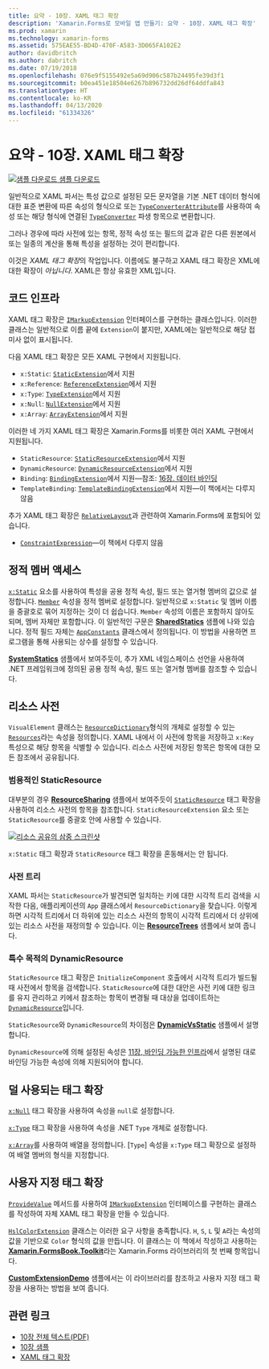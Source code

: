```yaml
---
title: 요약 - 10장. XAML 태그 확장
description: 'Xamarin.Forms로 모바일 앱 만들기: 요약 - 10장. XAML 태그 확장'
ms.prod: xamarin
ms.technology: xamarin-forms
ms.assetid: 575EAE55-BD4D-470F-A583-3D065FA102E2
author: davidbritch
ms.author: dabritch
ms.date: 07/19/2018
ms.openlocfilehash: 076e9f5155492e5a69d906c587b24495fe39d3f1
ms.sourcegitcommit: b0ea451e18504e6267b896732dd26df64ddfa843
ms.translationtype: HT
ms.contentlocale: ko-KR
ms.lasthandoff: 04/13/2020
ms.locfileid: "61334326"
---
```

# <a name="summary-of-chapter-10-xaml-markup-extensions"></a>요약 - 10장. XAML 태그 확장

[![샘플 다운로드](~/media/shared/download.png) 샘플 다운로드](https://github.com/xamarin/xamarin-forms-book-samples/tree/master/Chapter10)

일반적으로 XAML 파서는 특성 값으로 설정된 모든 문자열을 기본 .NET 데이터 형식에 대한 표준 변환에 따른 속성의 형식으로 또는 [`TypeConverterAttribute`](xref:Xamarin.Forms.TypeConverterAttribute)를 사용하여 속성 또는 해당 형식에 연결된 [`TypeConverter`](xref:Xamarin.Forms.TypeConverter) 파생 항목으로 변환합니다.

그러나 경우에 따라 사전에 있는 항목, 정적 속성 또는 필드의 값과 같은 다른 원본에서 또는 일종의 계산을 통해 특성을 설정하는 것이 편리합니다.

이것은 *XAML 태그 확장*의 작업입니다. 이름에도 불구하고 XAML 태그 확장은 XML에 대한 확장이 *아닙니다*. XAML은 항상 유효한 XML입니다.

## <a name="the-code-infrastructure"></a>코드 인프라

XAML 태그 확장은 [`IMarkupExtension`](xref:Xamarin.Forms.Xaml.IMarkupExtension) 인터페이스를 구현하는 클래스입니다. 이러한 클래스는 일반적으로 이름 끝에 `Extension`이 붙지만, XAML에는 일반적으로 해당 접미사 없이 표시됩니다.

다음 XAML 태그 확장은 모든 XAML 구현에서 지원됩니다.

- `x:Static`: [`StaticExtension`](xref:Xamarin.Forms.Xaml.StaticExtension)에서 지원
- `x:Reference`: [`ReferenceExtension`](xref:Xamarin.Forms.Xaml.ReferenceExtension)에서 지원
- `x:Type`: [`TypeExtension`](xref:Xamarin.Forms.Xaml.TypeExtension)에서 지원
- `x:Null`: [`NullExtension`](xref:Xamarin.Forms.Xaml.NullExtension)에서 지원
- `x:Array`: [`ArrayExtension`](xref:Xamarin.Forms.Xaml.ArrayExtension)에서 지원

이러한 네 가지 XAML 태그 확장은 Xamarin.Forms를 비롯한 여러 XAML 구현에서 지원됩니다.

- `StaticResource`: [`StaticResourceExtension`](xref:Xamarin.Forms.Xaml.StaticResourceExtension)에서 지원
- `DynamicResource`: [`DynamicResourceExtension`](xref:Xamarin.Forms.Xaml.DynamicResourceExtension)에서 지원
- `Binding`: [`BindingExtension`](xref:Xamarin.Forms.Xaml.BindingExtension)에서 지원&mdash;참조: [16장. 데이터 바인딩](chapter16.md)
- `TemplateBinding`: [`TemplateBindingExtension`](xref:Xamarin.Forms.Xaml.TemplateBindingExtension)에서 지원&mdash;이 책에서는 다루지 않음

추가 XAML 태그 확장은 [`RelativeLayout`](xref:Xamarin.Forms.RelativeLayout)과 관련하여 Xamarin.Forms에 포함되어 있습니다.

- [`ConstraintExpression`](xref:Xamarin.Forms.ConstraintExpression)&mdash;이 책에서 다루지 않음

## <a name="accessing-static-members"></a>정적 멤버 액세스

[`x:Static`](xref:Xamarin.Forms.Xaml.StaticExtension) 요소를 사용하여 특성을 공용 정적 속성, 필드 또는 열거형 멤버의 값으로 설정합니다. [`Member`](xref:Xamarin.Forms.Xaml.StaticExtension.Member) 속성을 정적 멤버로 설정합니다. 일반적으로 `x:Static` 및 멤버 이름을 중괄호로 묶어 지정하는 것이 더 쉽습니다. `Member` 속성의 이름은 포함하지 않아도 되며, 멤버 자체만 포함합니다. 이 일반적인 구문은 [**SharedStatics**](https://github.com/xamarin/xamarin-forms-book-samples/tree/master/Chapter10/SharedStatics) 샘플에 나와 있습니다. 정적 필드 자체는 [`AppConstants`](https://github.com/xamarin/xamarin-forms-book-samples/blob/master/Chapter10/SharedStatics/SharedStatics/SharedStatics/AppConstants.cs) 클래스에서 정의됩니다. 이 방법을 사용하면 프로그램을 통해 사용되는 상수를 설정할 수 있습니다.

[**SystemStatics**](https://github.com/xamarin/xamarin-forms-book-samples/tree/master/Chapter10/SystemStatics) 샘플에서 보여주듯이, 추가 XML 네임스페이스 선언을 사용하여 .NET 프레임워크에 정의된 공용 정적 속성, 필드 또는 열거형 멤버를 참조할 수 있습니다.

## <a name="resource-dictionaries"></a>리소스 사전

`VisualElement` 클래스는 [`ResourceDictionary`](xref:Xamarin.Forms.ResourceDictionary)형식의 개체로 설정할 수 있는 [`Resources`](xref:Xamarin.Forms.VisualElement.Resources)라는 속성을 정의합니다. XAML 내에서 이 사전에 항목을 저장하고 `x:Key` 특성으로 해당 항목을 식별할 수 있습니다. 리소스 사전에 저장된 항목은 항목에 대한 모든 참조에서 공유됩니다.

### <a name="staticresource-for-most-purposes"></a>범용적인 StaticResource

대부분의 경우 [**ResourceSharing**](https://github.com/xamarin/xamarin-forms-book-samples/tree/master/Chapter10/ResourceSharing) 샘플에서 보여주듯이 [`StaticResource`](xref:Xamarin.Forms.Xaml.StaticResourceExtension) 태그 확장을 사용하여 리소스 사전의 항목을 참조합니다. `StaticResourceExtension` 요소 또는 `StaticResource`를 중괄호 안에 사용할 수 있습니다.

[![리소스 공유의 삼중 스크린샷](images/ch10fg03-small.png "리소스 공유")](images/ch10fg03-large.png#lightbox "리소스 공유")

`x:Static` 태그 확장과 `StaticResource` 태그 확장을 혼동해서는 안 됩니다.

### <a name="a-tree-of-dictionaries"></a>사전 트리

XAML 파서는 `StaticResource`가 발견되면 일치하는 키에 대한 시각적 트리 검색을 시작한 다음, 애플리케이션의 `App` 클래스에서 `ResourceDictionary`을 찾습니다. 이렇게 하면 시각적 트리에서 더 하위에 있는 리소스 사전의 항목이 시각적 트리에서 더 상위에 있는 리소스 사전을 재정의할 수 있습니다. 이는 [**ResourceTrees**](https://github.com/xamarin/xamarin-forms-book-samples/tree/master/Chapter10/ResourceTrees) 샘플에서 보여 줍니다.

### <a name="dynamicresource-for-special-purposes"></a>특수 목적의 DynamicResource

`StaticResource` 태그 확장은 `InitializeComponent` 호출에서 시각적 트리가 빌드될 때 사전에서 항목을 검색합니다. `StaticResource`에 대한 대안은 사전 키에 대한 링크를 유지 관리하고 키에서 참조하는 항목이 변경될 때 대상을 업데이트하는 [`DynamicResource`](xref:Xamarin.Forms.Xaml.DynamicResourceExtension)입니다.

`StaticResource`와 `DynamicResource`의 차이점은 [**DynamicVsStatic**](https://github.com/xamarin/xamarin-forms-book-samples/tree/master/Chapter10/DynamicVsStatic) 샘플에서 설명합니다.

`DynamicResource`에 의해 설정된 속성은 [11장, 바인딩 가능한 인프라](chapter11.md)에서 설명된 대로 바인딩 가능한 속성에 의해 지원되어야 합니다.

## <a name="lesser-used-markup-extensions"></a>덜 사용되는 태그 확장

[`x:Null`](xref:Xamarin.Forms.Xaml.NullExtension) 태그 확장을 사용하여 속성을 `null`로 설정합니다.

[`x:Type`](xref:Xamarin.Forms.Xaml.TypeExtension) 태그 확장을 사용하여 속성을 .NET `Type` 개체로 설정합니다.

[`x:Array`](xref:Xamarin.Forms.Xaml.ArrayExtension)를 사용하여 배열을 정의합니다. [`Type`] 속성을 `x:Type` 태그 확장으로 설정하여 배열 멤버의 형식을 지정합니다.

## <a name="a-custom-markup-extension"></a>사용자 지정 태그 확장

[`ProvideValue`](xref:Xamarin.Forms.Xaml.IMarkupExtension.ProvideValue(System.IServiceProvider)) 메서드를 사용하여 [`IMarkupExtension`](xref:Xamarin.Forms.Xaml.IMarkupExtension) 인터페이스를 구현하는 클래스를 작성하여 자체 XAML 태그 확장을 만들 수 있습니다.

[`HslColorExtension`](https://github.com/xamarin/xamarin-forms-book-samples/blob/master/Libraries/Xamarin.FormsBook.Toolkit/Xamarin.FormsBook.Toolkit/HslColorExtension.cs) 클래스는 이러한 요구 사항을 충족합니다. `H`, `S`, `L` 및 `A`라는 속성의 값을 기반으로 `Color` 형식의 값을 만듭니다. 이 클래스는 이 책에서 작성하고 사용하는 [**Xamarin.FormsBook.Toolkit**](https://github.com/xamarin/xamarin-forms-book-samples/tree/master/Libraries/Xamarin.FormsBook.Toolkit)라는 Xamarin.Forms 라이브러리의 첫 번째 항목입니다.

[**CustomExtensionDemo**](https://github.com/xamarin/xamarin-forms-book-samples/tree/master/Chapter10/CustomExtensionDemo) 샘플에서는 이 라이브러리를 참조하고 사용자 지정 태그 확장을 사용하는 방법을 보여 줍니다.

## <a name="related-links"></a>관련 링크

- [10장 전체 텍스트(PDF)](https://download.xamarin.com/developer/xamarin-forms-book/XamarinFormsBook-Ch10-Apr2016.pdf)
- [10장 샘플](https://github.com/xamarin/xamarin-forms-book-samples/tree/master/Chapter10)
- [XAML 태그 확장](~/xamarin-forms/xaml/markup-extensions/index.md)
